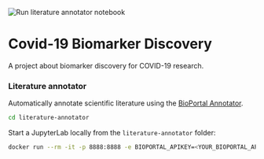 ![Run literature annotator notebook](https://github.com/MaastrichtU-IDS/covid19-biomarker-discovery/workflows/Run%20literature%20annotator%20notebook/badge.svg)

# Covid-19 Biomarker Discovery

A project about biomarker discovery for COVID-19 research. 

### Literature annotator

Automatically annotate scientific literature using the [BioPortal Annotator](https://bioportal.bioontology.org/annotator).

```bash
cd literature-annotator
```

Start a JupyterLab locally from the `literature-annotator` folder:

```bash
docker run --rm -it -p 8888:8888 -e BIOPORTAL_APIKEY=<YOUR_BIOPORTAL_APIKEY> -v $(pwd):/notebooks -e PASSWORD="<your_secret>" umids/jupyterlab:latest
```

